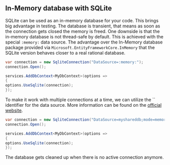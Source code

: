 ## In-Memory database with SQLite

SQLite can be used as an in-memory database for your code. This brings big advantage in testing. The database is transient, that means as soon as the connection gets closed the memory is freed. One downside is that the in-memory database is not thread-safe by default. This is achieved with the special `:memory:` data source.
The advantage over the In-Memory database package provided via `Microsoft.EntityFrameworkCore.InMemory` that the SQLite version behaves closer to a real rational database.

```csharp
var connection = new SqliteConnection("DataSource=:memory:");
connection.Open();

services.AddDbContext<MyDbContext>(options =>
{
options.UseSqlite(connection);
});
```

To make it work with multiple connections at a time, we can utilize the `` identifier for the data source. More information can be found on the [official website](https://www.sqlite.org/inmemorydb.html#sharedmemdb).

```csharp
var connection = new SqliteConnection("DataSource=myshareddb;mode=memory;cache=shared");
connection.Open();

services.AddDbContext<MyDbContext>(options =>
{
options.UseSqlite(connection);
});
```

The database gets cleaned up when there is no active connection anymore.